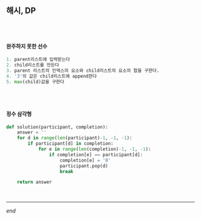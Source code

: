 ## 해시, DP

<br>

<br>

#### 완주하지 못한 선수

```python
1. parent리스트에 입력받는다
2. child리스트를 만든다
3. parent 리스트의 인덱스의 요소와 child리스트의 요소의 합을 구한다.
4. '3'의 값은 child리스트에 append한다
5. max(child)값을 구한다
```

<br>

<br>

#### 정수 삼각형

```python
def solution(participant, completion):
    answer = ''
    for d in range(len(participant)-1, -1, -1):
        if participant[d] in completion:
            for e in range(len(completion)-1, -1, -1):
                if completion[e] == participant[d]:
                    completion[e] = '0'
                    participant.pop(d)
                    break

    return answer
```

<br>

---

*end*